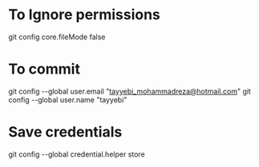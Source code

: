 # To Ignore permissions

git config core.fileMode false

# To commit

git config --global user.email "tayyebi_mohammadreza@hotmail.com"
git config --global user.name "tayyebi"

# Save credentials

git config --global credential.helper store